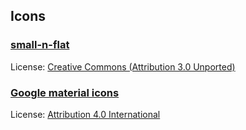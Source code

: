 ## Icons

### [small-n-flat](http://www.oxygen-icons.org/)
License: [Creative Commons (Attribution 3.0 Unported)](http://creativecommons.org/licenses/by/3.0/)

### [Google material icons](https://github.com/google/material-design-icons)
License: [Attribution 4.0 International](http://creativecommons.org/licenses/by/4.0/)
